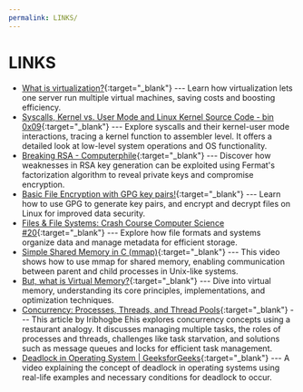```yaml
---
permalink: LINKS/
---
```


# LINKS

* [What is virtualization?](https://www.ibm.com/topics/virtualization){:target="_blank"} ---
  Learn how virtualization lets one server run multiple virtual machines, saving costs and boosting efficiency.
* [Syscalls, Kernel vs. User Mode and Linux Kernel Source Code - bin 0x09](https://www.youtube.com/watch?v=fLS99zJDHOc){:target="_blank"} ---
  Explore syscalls and their kernel-user mode interactions, tracing a kernel function to assembler level. It offers a detailed look at low-level system operations and OS functionality.
* [Breaking RSA - Computerphile](https://www.youtube.com/watch?v=-ShwJqAalOk){:target="_blank"} ---
  Discover how weaknesses in RSA key generation can be exploited using Fermat's factorization algorithm to reveal private keys and compromise encryption.
* [Basic File Encryption with GPG key pairs!](https://www.youtube.com/watch?v=DMGIlj7u7Eo){:target="_blank"} ---
  Learn how to use GPG to generate key pairs, and encrypt and decrypt files on Linux for improved data security.
* [Files & File Systems: Crash Course Computer Science #20](https://www.youtube.com/watch?v=KN8YgJnShPM){:target="_blank"} ---
  Explore how file formats and systems organize data and manage metadata for efficient storage.
* [Simple Shared Memory in C (mmap)](https://www.youtube.com/watch?v=rPV6b8BUwxM){:target="_blank"} ---
  This video shows how to use mmap for shared memory, enabling communication between parent and child processes in Unix-like systems.
* [But, what is Virtual Memory?](https://www.youtube.com/watch?v=A9WLYbE0p-I){:target="_blank"} ---
  Dive into virtual memory, understanding its core principles, implementations, and optimization techniques.
* [Concurrency: Processes, Threads, and Thread Pools](https://medium.com/@ehisjude420/concurrency-processes-threads-and-thread-pools-31ea6be9a79b){:target="_blank"} ---
  This article by Iribhogbe Ehis explores concurrency concepts using a restaurant analogy. It discusses managing multiple tasks, the roles of processes and threads, challenges like task starvation, and solutions such as message queues and locks for efficient task management.
* [Deadlock in Operating System | GeeksforGeeks](https://www.youtube.com/watch?v=onkWXaXAgbY){:target="_blank"} ---
  A video explaining the concept of deadlock in operating systems using real-life examples and necessary conditions for deadlock to occur.
